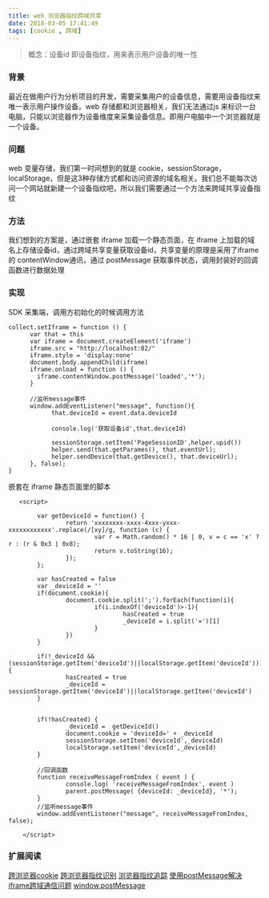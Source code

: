 ```yaml
---
title: web 浏览器指纹跨域共享
date: 2018-03-05 17:41:49
tags: [cookie , 跨域]
---
```


> 概念：设备id 即设备指纹，用来表示用户设备的唯一性

### 背景

最近在做用户行为分析项目的开发，需要采集用户的设备信息，需要用设备指纹来唯一表示用户操作设备。web 存储都和浏览器相关，我们无法通过js 来标识一台电脑，只能以浏览器作为设备维度来采集设备信息。即用户电脑中一个浏览器就是一个设备。

### 问题

web 变量存储，我们第一时间想到的就是 cookie，sessionStorage，localStorage，但是这3种存储方式都和访问资源的域名相关。我们总不能每次访问一个网站就新建一个设备指纹吧，所以我们需要通过一个方法来跨域共享设备指纹

### 方法

我们想到的方案是，通过嵌套 iframe 加载一个静态页面，在 iframe 上加载的域名上存储设备id，通过跨域共享变量获取设备id，共享变量的原理是采用了iframe 的 contentWindow通讯，通过 postMessage 获取事件状态，调用封装好的回调函数进行数据处理

### 实现

SDK 采集端，调用方初始化的时候调用方法


    collect.setIframe = function () {
          var that = this
          var iframe = document.createElement('iframe')
          iframe.src = "http://localhost:82/"
          iframe.style = 'display:none'
          document.body.appendChild(iframe)
          iframe.onload = function () {
            iframe.contentWindow.postMessage('loaded','*');
          }

          //监听message事件
          window.addEventListener("message", function(){
                that.deviceId = event.data.deviceId

                console.log('获取设备id',that.deviceId)

                sessionStorage.setItem('PageSessionID',helper.upid())
                helper.send(that.getParames(), that.eventUrl);
                helper.sendDevice(that.getDevice(), that.deviceUrl);
          }, false);
    }

嵌套在 iframe 静态页面里的脚本

       <script>

            var getDeviceId = function() {
                    return 'xxxxxxxx-xxxx-4xxx-yxxx-xxxxxxxxxxxx'.replace(/[xy]/g, function (c) {
                            var r = Math.random() * 16 | 0, v = c == 'x' ? r : (r & 0x3 | 0x8);
                            return v.toString(16);
                    });
            };

            var hasCreated = false
            var _deviceId = ''
            if(document.cookie){
                    document.cookie.split(';').forEach(function(i){
                            if(i.indexOf('deviceId')>-1){
                                    hasCreated = true
                                    _deviceId = i.split('=')[1]
                            }
                    })
            }

            if(!_deviceId && (sessionStorage.getItem('deviceId')||localStorage.getItem('deviceId'))){
                    hasCreated = true
                    _deviceId = sessionStorage.getItem('deviceId')||localStorage.getItem('deviceId')
            }


            if(!hasCreated) {
                    _deviceId =  getDeviceId()
                    document.cookie = 'deviceId=' + _deviceId
                    sessionStorage.setItem('deviceId',_deviceId)
                    localStorage.setItem('deviceId',_deviceId)
            }

            //回调函数
            function receiveMessageFromIndex ( event ) {
                    console.log( 'receiveMessageFromIndex', event )
                    parent.postMessage( {deviceId: _deviceId}, '*');
            }
            //监听message事件
            window.addEventListener("message", receiveMessageFromIndex, false);

        </script>

### 扩展阅读

[跨浏览器cookie](http://cxh.me/2014/11/25/flash-shared-cookie/)
[跨浏览器指纹识别](http://www.freebuf.com/articles/web/139984.html)
[浏览器指纹追踪](https://paper.seebug.org/229/)
[使用postMessage解决iframe跨域通信问题](https://rockjins.js.org/2017/05/05/2017-05-05-iframe-cross-domain-Communication)
[window.postMessage](https://developer.mozilla.org/zh-CN/docs/Web/API/Window/postMessage)
